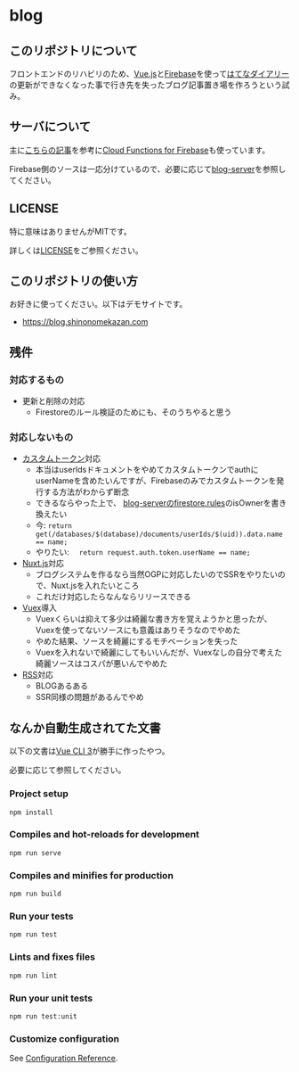 # blog

## このリポジトリについて

フロントエンドのリハビリのため、[Vue.js](https://jp.vuejs.org/index.html)と[Firebase](https://firebase.google.com/?hl=ja)を使って[はてなダイアリー](http://d.hatena.ne.jp/)の更新ができなくなった事で行き先を失ったブログ記事置き場を作ろうという試み。

## サーバについて

主に[こちらの記事](https://medium.com/google-cloud-jp/firestore2-920ac799345c)を参考に[Cloud Functions for Firebase](https://firebase.google.com/docs/functions/?hl=ja)も使っています。

Firebase側のソースは一応分けているので、必要に応じて[blog-server](https://github.com/shinonomekazan/blog-server)を参照してください。

## LICENSE

特に意味はありませんがMITです。

詳しくは[LICENSE](./LICENSE)をご参照ください。

## このリポジトリの使い方

お好きに使ってください。以下はデモサイトです。

- https://blog.shinonomekazan.com

## 残件

### 対応するもの

- 更新と削除の対応
    - Firestoreのルール検証のためにも、そのうちやると思う

### 対応しないもの

- [カスタムトークン](https://firebase.google.com/docs/auth/admin/create-custom-tokens?hl=ja)対応
    - 本当はuserIdsドキュメントをやめてカスタムトークンでauthにuserNameを含めたいんですが、Firebaseのみでカスタムトークンを発行する方法がわからず断念
    - できるならやった上で、 [blog-serverのfirestore.rules](https://github.com/shinonomekazan/blog-server/blob/master/firestore.rules)のisOwnerを書き換えたい
    - 今: `return get(/databases/$(database)/documents/userIds/$(uid)).data.name == name;`
    - やりたい: 　`return request.auth.token.userName == name;`
- [Nuxt.js](http://nuxtjs.org)対応
    - ブログシステムを作るなら当然OGPに対応したいのでSSRをやりたいので、Nuxt.jsを入れたいところ
    - これだけ対応したらなんならリリースできる
- [Vuex](https://vuex.vuejs.org/)導入
    - Vuexくらいは抑えて多少は綺麗な書き方を覚えようかと思ったが、Vuexを使ってないソースにも意義はありそうなのでやめた
    - やめた結果、ソースを綺麗にするモチベーションを失った
    - Vuexを入れないで綺麗にしてもいいんだが、Vuexなしの自分で考えた綺麗ソースはコスパが悪いんでやめた
- [RSS](https://ja.wikipedia.org/wiki/RSS)対応
    - BLOGあるある
    - SSR同様の問題があるんでやめ

## なんか自動生成されてた文書

以下の文書は[Vue CLI 3](https://cli.vuejs.org/)が勝手に作ったやつ。

必要に応じて参照してください。

### Project setup
```
npm install
```

### Compiles and hot-reloads for development
```
npm run serve
```

### Compiles and minifies for production
```
npm run build
```

### Run your tests
```
npm run test
```

### Lints and fixes files
```
npm run lint
```

### Run your unit tests
```
npm run test:unit
```

### Customize configuration
See [Configuration Reference](https://cli.vuejs.org/config/).
